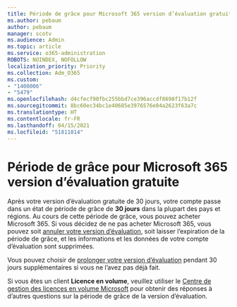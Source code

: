 ```yaml
---
title: Période de grâce pour Microsoft 365 version d’évaluation gratuite
ms.author: pebaum
author: pebaum
manager: scotv
ms.audience: Admin
ms.topic: article
ms.service: o365-administration
ROBOTS: NOINDEX, NOFOLLOW
localization_priority: Priority
ms.collection: Adm_O365
ms.custom:
- "1400006"
- "5479"
ms.openlocfilehash: d4cfecf90fbc255bbd7ce396accdf8698f17b12f
ms.sourcegitcommit: 8bc60ec34bc1e40685e3976576e04a2623f63a7c
ms.translationtype: HT
ms.contentlocale: fr-FR
ms.lasthandoff: 04/15/2021
ms.locfileid: "51811814"
---
```

# <a name="grace-period-for-microsoft-365-free-trial"></a>Période de grâce pour Microsoft 365 version d’évaluation gratuite

Après votre version d’évaluation gratuite de 30 jours, votre compte passe dans un état de période de grâce de **30 jours** dans la plupart des pays et régions. Au cours de cette période de grâce, vous pouvez acheter Microsoft 365. Si vous décidez de ne pas acheter Microsoft 365, vous pouvez soit [annuler votre version d’évaluation](https://docs.microsoft.com/microsoft-365/commerce/subscriptions/cancel-your-subscription?view=o365-worldwide), soit laisser l’expiration de la période de grâce, et les informations et les données de votre compte d’évaluation sont supprimées.

Vous pouvez choisir de [prolonger votre version d’évaluation](https://docs.microsoft.com/microsoft-365/commerce/extend-your-trial) pendant 30 jours supplémentaires si vous ne l’avez pas déjà fait.

Si vous êtes un client **Licence en volume**, veuillez utiliser le [Centre de gestion des licences en volume Microsoft](https://support.microsoft.com/help/4471406/how-to-contact-the-microsoft-volume-licensing-service-center) pour obtenir des réponses à d’autres questions sur la période de grâce de la version d’évaluation.
